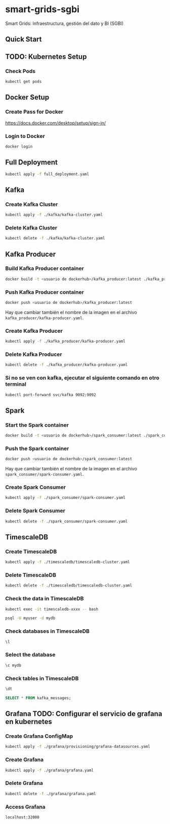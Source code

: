 # smart-grids-sgbi
Smart Grids: Infraestructura, gestión del dato y BI (SGBI)

## Quick Start

## TODO: Kubernetes Setup
### Check Pods
```bash
kubectl get pods
```

## Docker Setup

### Create Pass for Docker

https://docs.docker.com/desktop/setup/sign-in/

### Login to Docker
```bash
docker login
```

## Full Deployment
```bash
kubectl apply -f full_deployment.yaml
```

## Kafka
### Create Kafka Cluster
```bash
kubectl apply -f ./kafka/kafka-cluster.yaml
```

### Delete Kafka Cluster
```bash
kubectl delete -f ./kafka/kafka-cluster.yaml
```

## Kafka Producer
### Build Kafka Producer container
```bash
docker build -t <usuario de dockerhub>/kafka_producer:latest ./kafka_producer
```

### Push Kafka Producer container
```bash
docker push <usuario de dockerhub>/kafka_producer:latest
```

Hay que cambiar también el nombre de la imagen en el archivo `kafka_producer/kafka-producer.yaml`.


### Create Kafka Producer
```bash
kubectl apply -f ./kafka_producer/kafka-producer.yaml
```

### Delete Kafka Producer
```bash
kubectl delete -f ./kafka_producer/kafka-producer.yaml
```

### Si no se ven con kafka, ejecutar el siguiente comando en otro terminal
```bash
kubectl port-forward svc/kafka 9092:9092
```

## Spark
### Start the Spark container
```bash
docker build -t <usuario de dockerhub>/spark_consumer:latest ./spark_consumer
```

### Push the Spark container
```bash
docker push <usuario de dockerhub>/spark_consumer:latest
```

Hay que cambiar también el nombre de la imagen en el archivo `spark_consumer/spark-consumer.yaml`.

### Create Spark Consumer
```bash
kubectl apply -f ./spark_consumer/spark-consumer.yaml
```

### Delete Spark Consumer
```bash
kubectl delete -f ./spark_consumer/spark-consumer.yaml
```

## TimescaleDB

### Create TimescaleDB
```bash
kubectl apply -f ./timescaledb/timescaledb-cluster.yaml
```

### Delete TimescaleDB
```bash
kubectl delete -f ./timescaledb/timescaledb-cluster.yaml
```

### Check the data in TimescaleDB
```bash
kubectl exec -it timescaledb-xxxx -- bash
```

```bash
psql -U myuser -d mydb
```

### Check databases in TimescaleDB
```sql
\l
```

### Select the database
```sql
\c mydb
```

### Check tables in TimescaleDB
```sql
\dt
```

```sql
SELECT * FROM kafka_messages;
```

## Grafana TODO: Configurar el servicio de grafana en kubernetes

### Create Grafana ConfigMap
```bash
kubectl apply -f ./grafana/provisioning/grafana-datasources.yaml
```

### Create Grafana
```bash
kubectl apply -f ./grafana/grafana.yaml
```

### Delete Grafana
```bash
kubectl delete -f ./grafana/grafana.yaml
```

### Access Grafana
```bash
localhost:32000
```
